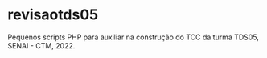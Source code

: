 # revisaotds05
Pequenos scripts PHP para auxiliar na construção do TCC da turma TDS05, SENAI - CTM, 2022.
